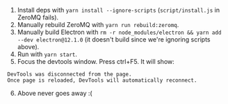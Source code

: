 1. Install deps with `yarn install --ignore-scripts` (`script/install.js` in ZeroMQ fails).
2. Manually rebuild ZeroMQ with `yarn run rebuild:zeromq`.
3. Manually build Electron with `rm -r node_modules/electron && yarn add --dev electron@12.1.0` (it doesn't build since we're ignoring scripts above).
4. Run with `yarn start`.
5. Focus the devtools window. Press ctrl+F5. It will show:
```
DevTools was disconnected from the page.
Once page is reloaded, DevTools will automatically reconnect.
```
6. Above never goes away :(